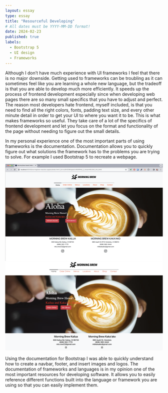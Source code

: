 ```yaml
---
layout: essay
type: essay
title: "Resourceful Developing"
# All dates must be YYYY-MM-DD format!
date: 2024-02-23
published: true
labels:
  - Bootstrap 5
  - UI design
  - Frameworks
---
```


   Although I don’t have much experience with UI frameworks I feel that there is no major downside. Getting used to frameworks can be troubling as it can sometimes feel like you are learning a whole new language, but the tradeoff is that you are able to develop much more efficiently. It speeds up the process of frontend development especially since when developing web pages there are so many small specifics that you have to adjust and perfect. The reason most developers hate frontend, myself included, is that you need to find all the right colors, fonts, padding text size, and every other minute detail in order to get your UI to where you want it to be. This is what makes frameworks so useful. They take care of a lot of the specifics of frontend development and let you focus on the format and functionality of the page without needing to figure out the small details. 
  
  <!---->
  In my personal experience one of the most important parts of using frameworks is the documentation. Documentation allows you to quickly figure out what solutions the framework has to the problems you are trying to solve. For example I used Bootstrap 5 to recreate a webpage.

<picture>
  <img alt="" src="/img/morningbrewOG.png">
  <img alt="" src="/img/morningbrewRemake.png">
</picture>

  <!---->
  Using the documentation for Bootstrap I was able to quickly understand how to create a navbar, footer, and insert images and logos. The documentation of frameworks and languages is in my opinion one of the most important resources for developing software. It allows you to easily reference different functions built into the language or framework you are using so that you can easily implement them.
  
  
